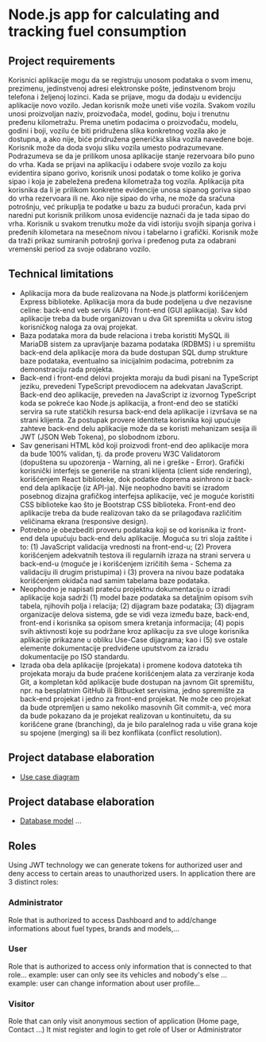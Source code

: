 # Node.js app for calculating and tracking fuel consumption

## Project requirements

Korisnici aplikacije mogu da se registruju unosom podataka o svom imenu, prezimenu, jedinstvenoj adresi elektronske pošte, jedinstvenom broju telefona i željenoj lozinci. Kada se prijave, mogu da dodaju u evidenciju aplikacije novo vozilo. Jedan korisnik može uneti više vozila. Svakom vozilu unosi proizvoljan naziv, proizvođača, model, godinu, boju i trenutnu pređenu kilometražu. Prema unetim podacima o proizvođaču, modelu, godini i boji, vozilu će biti pridružena slika konkretnog vozila ako je dostupna, a ako nije, biće pridružena generička slika vozila navedene boje. Korisnik može da doda svoju sliku vozila umesto podrazumevane. Podrazumeva se da je prilikom unosa aplikacije stanje rezervoara bilo puno do vrha. Kada se prijavi na aplikaciju i odabere svoje vozilo za koju evidentira sipano gorivo, korisnik unosi podatak o tome koliko je goriva sipao i koja je zabeležena pređena kilometraža tog vozila. Aplikacija pita korisnika da li je prilikom konkretne evidencije unosa sipanog goriva sipao do vrha rezervoara ili ne. Ako nije sipao do vrha, ne može da sračuna potrošnju, već prikuplja te podatke u bazu za budući proračun, kada prvi naredni put korisnik prilikom unosa evidencije naznači da je tada sipao do vrha. Korisnik u svakom trenutku može da vidi istoriju svojih sipanja goriva i pređenih kilometara na mesečnom nivou i tabelarno i grafički. Korisnik može da traži prikaz sumiranih potrošnji goriva i pređenog puta za odabrani vremenski period za svoje odabrano vozilo.

## Technical limitations

- Aplikacija mora da bude realizovana na Node.js platformi korišćenjem Express biblioteke. Aplikacija mora da bude podeljena u dve nezavisne celine: back-end veb servis (API) i front-end (GUI aplikacija). Sav kôd aplikacije treba da bude organizovan u dva Git spremišta u okviru istog korisničkog naloga za ovaj projekat.
- Baza podataka mora da bude relaciona i treba koristiti MySQL ili MariaDB sistem za upravljanje bazama podataka (RDBMS) i u spremištu back-end dela aplikacije mora da bude dostupan SQL dump strukture baze podataka, eventualno sa inicijalnim podacima, potrebnim za demonstraciju rada projekta.
- Back-end i front-end delovi projekta moraju da budi pisani na TypeScript jeziku, prevedeni TypeScript prevodiocem na adekvatan JavaScript. Back-end deo aplikacije, preveden na JavaScript iz izvornog TypeScript koda se pokreće kao Node.js aplikacija, a front-end deo se statički servira sa rute statičkih resursa back-end dela aplikacije i izvršava se na strani klijenta. Za postupak provere identiteta korisnika koji upućuje zahteve back-end delu aplikacije može da se koristi mehanizam sesija ili JWT (JSON Web Tokena), po slobodnom izboru.
- Sav generisani HTML kôd koji proizvodi front-end deo aplikacije mora da bude 100% validan, tj. da prođe proveru W3C Validatorom (dopuštena su upozorenja - Warning, ali ne i greške - Error). Grafički korisnički interfejs se generiše na strani klijenta (client side rendering), korišćenjem React biblioteke, dok podatke doprema asinhrono iz back-end dela aplikacije (iz API-ja). Nije neophodno baviti se izradom posebnog dizajna grafičkog interfejsa aplikacije, već je moguće koristiti CSS biblioteke kao što je Bootstrap CSS biblioteka. Front-end deo aplikacije treba da bude realizovan tako da se prilagođava različitim veličinama ekrana (responsive design).
- Potrebno je obezbediti proveru podataka koji se od korisnika iz front-end dela upućuju back-end delu aplikacije. Moguća su tri sloja zaštite i to: (1) JavaScript validacija vrednosti na front-end-u; (2) Provera korišćenjem adekvatnih testova ili regularnih izraza na strani servera u back-end-u (moguće je i korišćenjem izričitih šema - Schema za validaciju ili drugim pristupima) i (3) provera na nivou baze podataka korišćenjem okidača nad samim tabelama baze podataka.
- Neophodno je napisati prateću projektnu dokumentaciju o izradi aplikacije koja sadrži (1) model baze podataka sa detaljnim opisom svih tabela, njihovih polja i relacija; (2) dijagram baze podataka; (3) dijagram organizacije delova sistema, gde se vidi veza između baze, back-end, front-end i korisnika sa opisom smera kretanja informacija; (4) popis svih aktivnosti koje su podržane kroz aplikaciju za sve uloge korisnika aplikacije prikazane u obliku Use-Case dijagrama; kao i (5) sve ostale elemente dokumentacije predviđene uputstvom za izradu dokumentacije po ISO standardu.
- Izrada oba dela aplikacije (projekata) i promene kodova datoteka tih projekata moraju da bude praćene korišćenjem alata za verziranje koda Git, a kompletan kôd aplikacije bude dostupan na javnom Git spremištu, npr. na besplatnim GitHub ili Bitbucket servisima, jedno spremište za back-end projekat i jedno za front-end projekat. Ne može ceo projekat da bude otpremljen u samo nekoliko masovnih Git commit-a, već mora da bude pokazano da je projekat realizovan u kontinuitetu, da su korišćene grane (branching), da je bilo paralelnog rada u više grana koje su spojene (merging) sa ili bez konflikata (conflict resolution).

## Project database elaboration

- [Use case diagram](./materials/use_case.png)

## Project database elaboration

- [Database model](./Database-Model.md)
  ...

## Roles

Using JWT technology we can generate tokens for authorized user and deny access to certain areas to unauthorized users.
In application there are 3 distinct roles:

### Administrator

Role that is authorized to access Dashboard and to add/change informations about fuel types, brands and models,...

### User

Role that is authorized to access only information that is connected to that role...
example: user can only see its vehicles and nobody's else ...
example: user can change information about user profile...

### Visitor

Role that can only visit anonymous section of application (Home page, Contact ...)
It mist register and login to get role of User or Administrator

